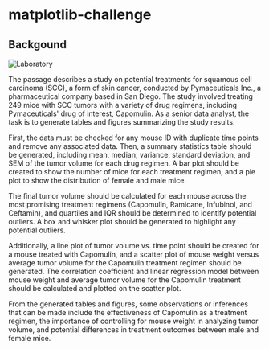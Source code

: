 # matplotlib-challenge
## Backgound


![Laboratory](https://user-images.githubusercontent.com/126639448/228699453-900814a3-ea1b-4504-a199-578f256ae0b5.jpg)

The passage describes a study on potential treatments for squamous cell carcinoma (SCC), a form of skin cancer, conducted by Pymaceuticals Inc., a pharmaceutical company based in San Diego. The study involved treating 249 mice with SCC tumors with a variety of drug regimens, including Pymaceuticals' drug of interest, Capomulin. As a senior data analyst, the task is to generate tables and figures summarizing the study results.

First, the data must be checked for any mouse ID with duplicate time points and remove any associated data. Then, a summary statistics table should be generated, including mean, median, variance, standard deviation, and SEM of the tumor volume for each drug regimen. A bar plot should be created to show the number of mice for each treatment regimen, and a pie plot to show the distribution of female and male mice.

The final tumor volume should be calculated for each mouse across the most promising treatment regimens (Capomulin, Ramicane, Infubinol, and Ceftamin), and quartiles and IQR should be determined to identify potential outliers. A box and whisker plot should be generated to highlight any potential outliers.

Additionally, a line plot of tumor volume vs. time point should be created for a mouse treated with Capomulin, and a scatter plot of mouse weight versus average tumor volume for the Capomulin treatment regimen should be generated. The correlation coefficient and linear regression model between mouse weight and average tumor volume for the Capomulin treatment should be calculated and plotted on the scatter plot.

From the generated tables and figures, some observations or inferences that can be made include the effectiveness of Capomulin as a treatment regimen, the importance of controlling for mouse weight in analyzing tumor volume, and potential differences in treatment outcomes between male and female mice.

